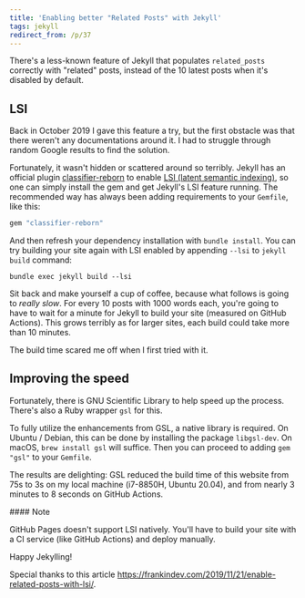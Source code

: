 ```yaml
---
title: 'Enabling better "Related Posts" with Jekyll'
tags: jekyll
redirect_from: /p/37
---
```


There's a less-known feature of Jekyll that populates `related_posts` correctly with "related" posts, instead of the 10 latest posts when it's disabled by default.

## LSI

Back in October 2019 I gave this feature a try, but the first obstacle was that there weren't any documentations around it. I had to struggle through random Google results to find the solution.

Fortunately, it wasn't hidden or scattered around so terribly. Jekyll has an official plugin [classifier-reborn][1] to enable [LSI (latent semantic indexing)][2], so one can simply install the gem and get Jekyll's LSI feature running. The recommended way has always been adding requirements to your `Gemfile`, like this:

```ruby
gem "classifier-reborn"
```

And then refresh your dependency installation with `bundle install`. You can try building your site again with LSI enabled by appending `--lsi` to `jekyll build` command:

```shell
bundle exec jekyll build --lsi
```

Sit back and make yourself a cup of coffee, because what follows is going to *really slow*. For every 10 posts with 1000 words each, you're going to have to wait for a minute for Jekyll to build your site (measured on GitHub Actions). This grows terribly as for larger sites, each build could take more than 10 minutes.

The build time scared me off when I first tried with it.

## Improving the speed

Fortunately, there is GNU Scientific Library to help speed up the process. There's also a Ruby wrapper `gsl` for this.

To fully utilize the enhancements from GSL, a native library is required. On Ubuntu / Debian, this can be done by installing the package `libgsl-dev`. On macOS, `brew install gsl` will suffice. Then you can proceed to adding `gem "gsl"` to your `Gemfile`.

The results are delighting: GSL reduced the build time of this website from 75s to 3s on my local machine (i7-8850H, Ubuntu 20.04), and from nearly 3 minutes to 8 seconds on GitHub Actions.

<div class="notice--primary" markdown="1">
#### <i class="fas fa-lightbulb"></i> Note

GitHub Pages doesn't support LSI natively. You'll have to build your site with a CI service (like GitHub Actions) and deploy manually.
</div>

Happy Jekylling!

Special thanks to this article <https://frankindev.com/2019/11/21/enable-related-posts-with-lsi/>.


  [1]: https://github.com/jekyll/classifier-reborn
  [2]: https://jekyll.github.io/classifier-reborn/lsi
